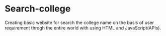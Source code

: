 # Search-college
Creating basic website for search the college name on the basis of user requirement throgh the  entire world with using HTML and JavaScript(APIs).
